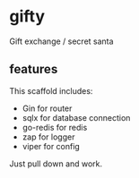 # gifty
Gift exchange / secret santa

## features
This scaffold includes:
 - Gin for router
 - sqlx for database connection
 - go-redis for redis
 - zap for logger
 - viper for config



Just pull down and work.
